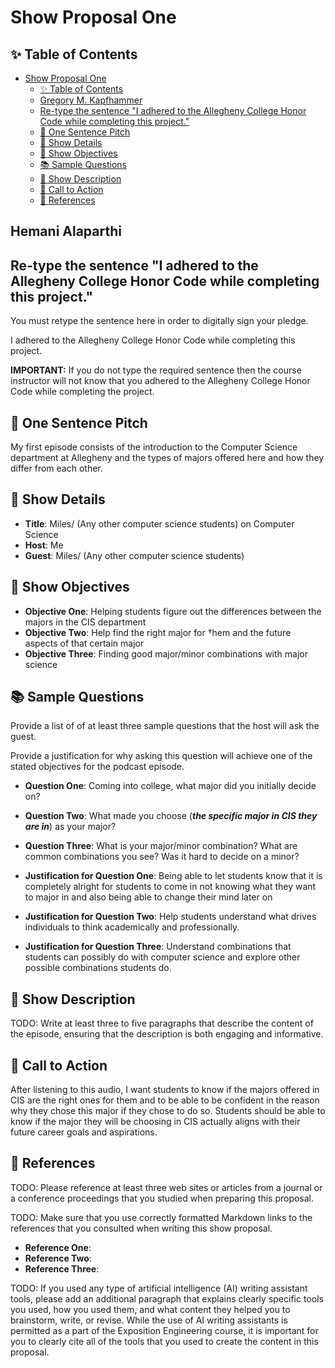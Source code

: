 # Show Proposal One

## ✨ Table of Contents

<!---toc start-->

* [Show Proposal One](#show-proposal-one)
  * [✨ Table of Contents](#-table-of-contents)
  * [Gregory M. Kapfhammer](#gregory-m-kapfhammer)
  * [Re-type the sentence "I adhered to the Allegheny College Honor Code while completing this project."](#re-type-the-sentence-i-adhered-to-the-allegheny-college-honor-code-while-completing-this-project)
  * [🏁 One Sentence Pitch](#-one-sentence-pitch)
  * [🔬 Show Details](#-show-details)
  * [📝 Show Objectives](#-show-objectives)
  * [📚 Sample Questions](#-sample-questions)
  * [🎉 Show Description](#-show-description)
  * [📢 Call to Action](#-call-to-action)
  * [🦜 References](#-references)

<!---toc end-->

## Hemani Alaparthi

## Re-type the sentence "I adhered to the Allegheny College Honor Code while completing this project."

You must retype the sentence here in order to digitally sign your pledge.

I adhered to the Allegheny College Honor Code while completing this project.

**IMPORTANT:** If you do not type the required sentence then the course
instructor will not know that you adhered to the Allegheny College Honor Code
while completing the project.

## 🏁 One Sentence Pitch

My first episode consists of the introduction to the Computer Science department at Allegheny and the types of majors offered here and how they differ from each other. 

## 🔬 Show Details

- **Title**: Miles/ (Any other computer science students) on Computer Science
- **Host**: Me
- **Guest**: Miles/ (Any other computer science students)

## 📝 Show Objectives

- **Objective One**: Helping students figure out the differences between the majors in the CIS department
- **Objective Two**: Help find the right major for †hem and the future aspects of that certain major
- **Objective Three**: Finding good major/minor combinations with major science

## 📚 Sample Questions

Provide a list of of at least three sample questions that the host will
ask the guest.

Provide a justification for why asking this question will achieve one of
the stated objectives for the podcast episode.

- **Question One**: Coming into college, what major did you initially decide on?
- **Question Two**: What made you choose (***the specific major in CIS they are in***) as your major?
- **Question Three**: What is your major/minor combination? What are common combinations you see? Was it hard to decide on a minor?

- **Justification for Question One**: Being able to let students know that it is completely alright for students to come in not knowing what they want to major in and also being able to change their mind later on
- **Justification for Question Two**: Help students understand what drives individuals to think academically and professionally.
- **Justification for Question Three**: Understand combinations that students can possibly do with computer science and explore other possible combinations students do.

## 🎉 Show Description

TODO: Write at least three to five paragraphs that describe the content of the
episode, ensuring that the description is both engaging and informative.

## 📢 Call to Action

After listening to this audio, I want students to know if the majors offered in CIS are the right ones for them and to be able to be confident in the reason why they chose this major if they chose to do so. Students should be able to know if the major they will be choosing in CIS actually aligns with their future career goals and aspirations.

## 🦜 References

TODO: Please reference at least three web sites or articles from a journal or a
conference proceedings that you studied when preparing this proposal.

TODO: Make sure that you use correctly formatted Markdown links to the
references that you consulted when writing this show proposal.

- **Reference One**:
- **Reference Two**:
- **Reference Three**:

TODO: If you used any type of artificial intelligence (AI) writing assistant
tools, please add an additional paragraph that explains clearly specific tools
you used, how you used them, and what content they helped you to brainstorm,
write, or revise. While the use of AI writing assistants is permitted as a part
of the Exposition Engineering course, it is important for you to clearly cite
all of the tools that you used to create the content in this proposal.

